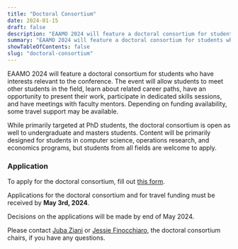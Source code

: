 ```yaml
---
title: "Doctoral Consortium"
date: 2024-01-15
draft: false
description: "EAAMO 2024 will feature a doctoral consortium for students who have interests relevant to the conference."
summary: "EAAMO 2024 will feature a doctoral consortium for students who have interests relevant to the conference. Applications due on April 19, 2024."
showTableOfContents: false
slug: "doctoral-consortium"
---
```


EAAMO 2024 will feature a doctoral consortium for students who have interests relevant to the conference. The event will allow students to meet other students in the field, learn about related career paths, have an opportunity to present their work, participate in dedicated skills sessions, and have meetings with faculty mentors. Depending on funding availability, some travel support may be available. 

While primarily targeted at PhD students, the doctoral consortium is open as well to undergraduate and masters students. Content will be primarily designed for students in computer science, operations research, and economics programs, but students from all fields are welcome to apply.

### Application
To apply for the doctoral consortium, fill out [this form](https://forms.gle/KwZ1MCWTT5MX6LLs7).

Applications for the doctoral consortium and for travel funding must be received by **May 3rd, 2024**.

Decisions on the applications will be made by end of May 2024.

Please contact [Juba Ziani](http://juba-ziani.com/) or [Jessie Finocchiaro](https://www.jessiefin.com/), the doctoral consortium chairs, if you have any questions. 
 

